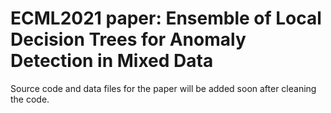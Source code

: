 # ECML2021 paper: Ensemble of Local Decision Trees for Anomaly Detection in Mixed Data
Source code and data files for the paper will be added soon after cleaning the code.
